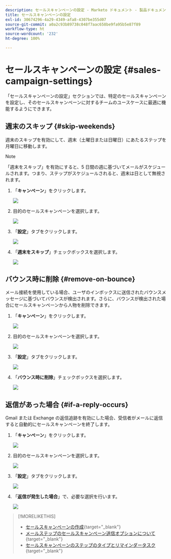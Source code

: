 ```yaml
---
description: セールスキャンペーンの設定 - Marketo ドキュメント - 製品ドキュメント
title: セールスキャンペーンの設定
exl-id: 30674296-4a29-4349-afa8-4307be355d07
source-git-commit: a0a2c93b89738c048f7aac658be9fa95b5e87f89
workflow-type: ht
source-wordcount: '232'
ht-degree: 100%

---
```


# セールスキャンペーンの設定 {#sales-campaign-settings}

「セールスキャンペーンの設定」セクションでは、特定のセールスキャンペーンを設定し、そのセールスキャンペーンに対するチームのユースケースに最適に機能するようにできます。

## 週末のスキップ {#skip-weekends}

週末のスキップを有効にして、週末（土曜日または日曜日）にあたるステップを月曜日に移動します。

>[!NOTE]
>
>「週末をスキップ」を有効にすると、5 日間の週に基づいてメールがスケジュールされます。つまり、ステップがスケジュールされると、週末は日として無視されます。

1. 「**キャンペーン**」をクリックします。

   ![](assets/sales-campaign-settings-1.png)

1. 目的のセールスキャンペーンを選択します。

   ![](assets/sales-campaign-settings-2.png)

1. 「**設定**」タブをクリックします。

   ![](assets/sales-campaign-settings-3.png)

1. 「**週末をスキップ**」チェックボックスを選択します。

   ![](assets/sales-campaign-settings-4.png)

## バウンス時に削除 {#remove-on-bounce}

メール接続を使用している場合、ユーザのインボックスに送信されたバウンスメッセージに基づいてバウンスが検出されます。さらに、バウンスが検出された場合にセールスキャンペーンから人物を削除できます。

1. 「**キャンペーン**」をクリックします。

   ![](assets/sales-campaign-settings-5.png)

1. 目的のセールスキャンペーンを選択します。

   ![](assets/sales-campaign-settings-6.png)

1. 「**設定**」タブをクリックします。

   ![](assets/sales-campaign-settings-7.png)

1. 「**バウンス時に削除**」チェックボックスを選択します。

   ![](assets/sales-campaign-settings-8.png)

## 返信があった場合 {#if-a-reply-occurs}

Gmail または Exchange の返信追跡を有効にした場合、受信者がメールに返信すると自動的にセールスキャンペーンを終了します。

1. 「**キャンペーン**」をクリックします。

   ![](assets/sales-campaign-settings-9.png)

1. 目的のセールスキャンペーンを選択します。

   ![](assets/sales-campaign-settings-10.png)

1. 「**設定**」タブをクリックします。

   ![](assets/sales-campaign-settings-11.png)

1. 「**返信が発生した場合**」で、必要な選択を行います。

   ![](assets/sales-campaign-settings-12.png)

>[!MORELIKETHIS]
>
>* [セールスキャンペーンの作成](/help/marketo/product-docs/marketo-sales-insight/actions/campaigns/create-a-sales-campaign.md){target=&quot;_blank&quot;}
>* [メールステップのセールスキャンペーン送信オプションについて](/help/marketo/product-docs/marketo-sales-insight/actions/campaigns/understanding-sales-campaign-send-options-for-email-steps.md){target=&quot;_blank&quot;}
>* [セールスキャンペーンのステップのタイプとリマインダータスク](/help/marketo/product-docs/marketo-sales-insight/actions/campaigns/sales-campaign-step-types-and-reminder-tasks.md){target=&quot;_blank&quot;}

